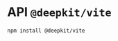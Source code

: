 # API `@deepkit/vite`

```shell
npm install @deepkit/vite
```

<api-docs package="@deepkit/vite"></api-docs>